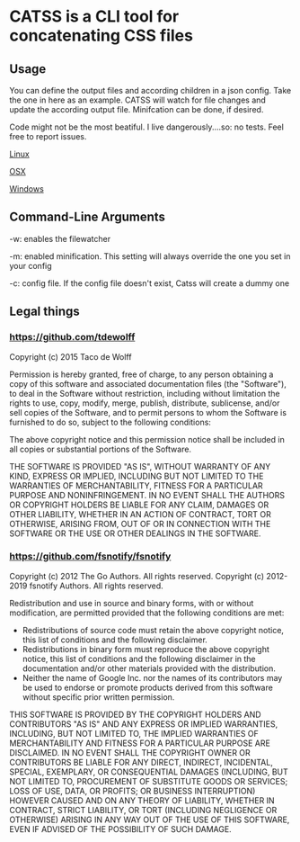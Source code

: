 # CATSS is a CLI tool for concatenating CSS files

## Usage

You can define the output files and according children in a json config. Take the one in here as an example. CATSS will watch for file changes and update the according output file. Minifcation can be done, if desired.

Code might not be the most beatiful. I live dangerously....so: no tests. Feel free to report issues.

[Linux](https://github.com/abenz1267/catss/releases/download/v0.7-beta2/catss)

[OSX](https://github.com/abenz1267/catss/releases/download/v0.7-beta2/catss_osx)

[Windows](https://github.com/abenz1267/catss/releases/download/v0.7-beta2/catss.exe)

## Command-Line Arguments

-w: enables the filewatcher

-m: enabled minification. This setting will always override the one you set in your config

-c: config file. If the config file doesn't exist, Catss will create a dummy one


## Legal things

### https://github.com/tdewolff

Copyright (c) 2015 Taco de Wolff

Permission is hereby granted, free of charge, to any person obtaining a copy of this software and associated documentation files (the "Software"), to deal in the Software without restriction, including without limitation the rights to use, copy, modify, merge, publish, distribute, sublicense, and/or sell copies of the Software, and to permit persons to whom the Software is furnished to do so, subject to the following conditions:

The above copyright notice and this permission notice shall be included in all copies or substantial portions of the Software.

THE SOFTWARE IS PROVIDED "AS IS", WITHOUT WARRANTY OF ANY KIND, EXPRESS OR IMPLIED, INCLUDING BUT NOT LIMITED TO THE WARRANTIES OF MERCHANTABILITY, FITNESS FOR A PARTICULAR PURPOSE AND NONINFRINGEMENT. IN NO EVENT SHALL THE AUTHORS OR COPYRIGHT HOLDERS BE LIABLE FOR ANY CLAIM, DAMAGES OR OTHER LIABILITY, WHETHER IN AN ACTION OF CONTRACT, TORT OR OTHERWISE, ARISING FROM, OUT OF OR IN CONNECTION WITH THE SOFTWARE OR THE USE OR OTHER DEALINGS IN THE SOFTWARE.

### https://github.com/fsnotify/fsnotify

Copyright (c) 2012 The Go Authors. All rights reserved.
Copyright (c) 2012-2019 fsnotify Authors. All rights reserved.

Redistribution and use in source and binary forms, with or without
modification, are permitted provided that the following conditions are
met:

   * Redistributions of source code must retain the above copyright
notice, this list of conditions and the following disclaimer.
   * Redistributions in binary form must reproduce the above
copyright notice, this list of conditions and the following disclaimer
in the documentation and/or other materials provided with the
distribution.
   * Neither the name of Google Inc. nor the names of its
contributors may be used to endorse or promote products derived from
this software without specific prior written permission.

THIS SOFTWARE IS PROVIDED BY THE COPYRIGHT HOLDERS AND CONTRIBUTORS
"AS IS" AND ANY EXPRESS OR IMPLIED WARRANTIES, INCLUDING, BUT NOT
LIMITED TO, THE IMPLIED WARRANTIES OF MERCHANTABILITY AND FITNESS FOR
A PARTICULAR PURPOSE ARE DISCLAIMED. IN NO EVENT SHALL THE COPYRIGHT
OWNER OR CONTRIBUTORS BE LIABLE FOR ANY DIRECT, INDIRECT, INCIDENTAL,
SPECIAL, EXEMPLARY, OR CONSEQUENTIAL DAMAGES (INCLUDING, BUT NOT
LIMITED TO, PROCUREMENT OF SUBSTITUTE GOODS OR SERVICES; LOSS OF USE,
DATA, OR PROFITS; OR BUSINESS INTERRUPTION) HOWEVER CAUSED AND ON ANY
THEORY OF LIABILITY, WHETHER IN CONTRACT, STRICT LIABILITY, OR TORT
(INCLUDING NEGLIGENCE OR OTHERWISE) ARISING IN ANY WAY OUT OF THE USE
OF THIS SOFTWARE, EVEN IF ADVISED OF THE POSSIBILITY OF SUCH DAMAGE.
